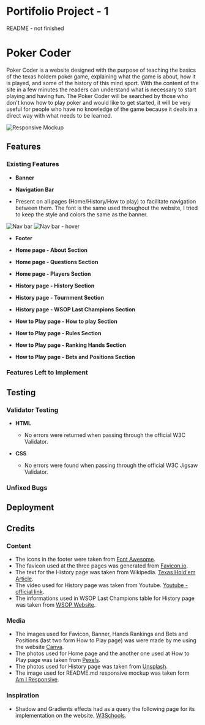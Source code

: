  # Portifolio Project - 1
 README - not finished

 # Poker Coder

Poker Coder is a website designed with the purpose of teaching the basics of the texas holdem poker game, explaining what the game is about, how it is played, and some of the history of this mind sport. With the content of the site in a few minutes the readers can understand what is necessary to start playing and having fun.
The Poker Coder will be searched by those who don't know how to play poker and would like to get started, it will be very useful for people who have no knowledge of the game because it deals in a direct way with what needs to be learned.

![Responsive Mockup](https://github.com/guisgrande/first-project-ci/issues/17#issue-1100180380)

## Features

### Existing Features

- __Banner__


- __Navigation Bar__

- Present on all pages (Home/History/How to play) to facilitate navigation between them. The font is the same used throughout the website, I tried to keep the style and colors the same as the banner. 

![Nav bar](https://github.com/guisgrande/first-project-ci/issues/2#issue-1100151657)
![Nav bar - hover](https://github.com/guisgrande/first-project-ci/issues/3#issue-1100152337)

- __Footer__

- __Home page - About Section__
- __Home page - Questions Section__
- __Home page - Players Section__
- __History page - History Section__
- __History page - Tournment Section__
- __History page - WSOP Last Champions Section__
- __How to Play page - How to play Section__
- __How to Play page - Rules Section__
- __How to Play page - Ranking Hands Section__
- __How to Play page - Bets and Positions Section__

### Features Left to Implement

## Testing 

### Validator Testing 

- __HTML__
    - No errors were returned when passing through the official W3C Validator.

- __CSS__
    - No errors were found when passing through the official W3C Jigsaw Validator.

### Unfixed Bugs

## Deployment

## Credits 

### Content

- The icons in the footer were taken from [Font Awesome](https://fontawesome.com/).
- The favicon used at the three pages was generated from [Favicon.io](https://favicon.io/).
- The text for the History page was taken from Wikipedia. [Texas Hold'em Article](https://en.wikipedia.org/wiki/Texas_hold_%27em_).
- The video used for History page was taken from Youtube. [Youtube - official link](https://www.youtube.com/watch?v=ovKBlXdQji4).
- The informations used in WSOP Last Champions table for History page was taken from [WSOP Website](https://www.wsop.com/).

### Media

- The images used for Favicon, Banner, Hands Rankings and Bets and Positions (last two form How to Play page) was were made by me using the website [Canva](https://www.canva.com/).
- The photos used for Home page and the another one used at How to Play page was taken from [Pexels](https://www.pexels.com/).
- The photos used for History page was taken from [Unsplash](https://unsplash.com/).
- The image used for README.md responsive mockup was taken form [Am I Responsive](http://ami.responsivedesign.is/).

### Inspiration

- Shadow and Gradients effects had as a query the following page for its implementation on the website. [W3Schools](https://www.w3schools.com).
